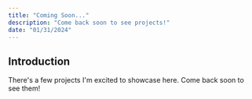 ```yaml
---
title: "Coming Soon..."
description: "Come back soon to see projects!"
date: "01/31/2024"
---
```


## Introduction

There's a few projects I'm excited to showcase here. Come back soon to see them!